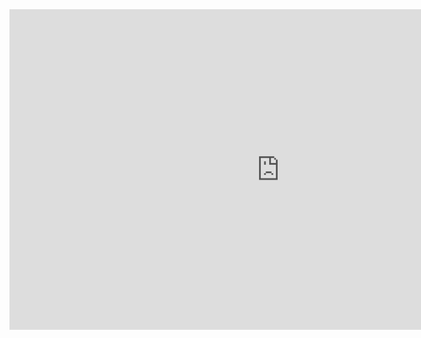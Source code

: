 <iframe src="https://docs.google.com/presentation/d/e/2PACX-1vR0Dg_Wjmk59AQtk3AURNj3gPJrO_oZdNJiJTklA8aBAS5H8cjdQEw1qPBbw0WYAyo8VJhkj9Sl3hb9/embed?start=false&loop=false&delayms=3000" frameborder="0" width="960" height="569" allowfullscreen="true" mozallowfullscreen="true" webkitallowfullscreen="true"></iframe>
